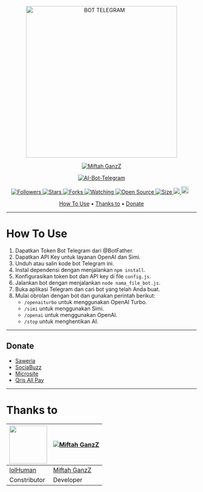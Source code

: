 <p align="center">
<img src="https://encrypted-tbn0.gstatic.com/images?q=tbn:ANd9GcS0uzFzEpGE1pH5fwJSbPCVF5t_piVbNDIcc6fkIIrzD9s2G1iQZHJYvoKzBjNM0d-_YGU&usqp=CAU" alt="BOT TELEGRAM" width="400"/>

 <p align="center">
    <a href="https://miftahganzz.github.io">
        <img
            src="https://readme-typing-svg.herokuapp.com?size=15&width=280&lines=Created+Bot+Miftah+GanzZ"
            alt="Miftah GanzZ"
        />
    </a>
</p>

  
</p>
<p align="center">
<a href="#">
<img title="AI-Bot-Telegram" src="https://img.shields.io/badge/Bot-Telegram-green?colorA=%23ff0000&colorB=%23017e40&style=for-the-badge">
</a>
  </p>

<p align="center">

<a href="https://github.com/miftahganzz/followers">
<img title="Followers" src="https://img.shields.io/github/followers/miftahganzz?color=red&style=flat-square">
</a>

<a href="https://github.com/miftahganzz/AI-Bot-Telegram/stargazers/">
<img title="Stars" src="https://img.shields.io/github/stars/miftahganzz/AI-Bot-Telegram?color=blue&style=flat-square">
</a
>
<a href="https://github.com/miftahganzz/AI-Bot-Telegram/network/members">
<img title="Forks" src="https://img.shields.io/github/forks/miftahganzz/AI-Bot-Telegram?color=red&style=flat-square">
</a>

<a href="https://github.com/miftahganzz/AI-Bot-Telegram/watchers">
<img title="Watching" src="https://img.shields.io/github/watchers/miftahganzz/AI-Bot-Telegram?label=Watchers&color=blue&style=flat-square">
</a>

<a href="https://github.com/miftahganzz/AI-Bot-Telegram">
<img title="Open Source" src="https://badges.frapsoft.com/os/v2/open-source.svg?v=103">
</a>

<a href="https://github.com/miftahganzz/AI-Bot-Telegram/">
<img title="Size" src="https://img.shields.io/github/repo-size/miftahganzz/AI-Bot-Telegram?style=flat-square&color=green">
</a>
<a href="https://hits.seeyoufarm.com">
<img src="https://hits.seeyoufarm.com/api/count/incr/badge.svg?url=https%3A%2F%2Fgithub.com%2Fmiftahganzz%2FAI-Bot-Telegram&count_bg=%2379C83D&title_bg=%23555555&icon=probot.svg&icon_color=%2300FF6D&title=hits&edge_flat=false"/>
</a>

<a href="https://github.com/miftahganzz/AI-Bot-Telegram/graphs/commit-activity">
<img height="20" src="https://img.shields.io/badge/Maintained%3F-yes-green.svg"></a>&nbsp;&nbsp;
</p>

<p align="center">
  <a href="https://github.com/miftahganzz/AI-Bot-Telegram#caramenggunakan">How To Use</a> •
  <a href="https://github.com/miftahganzz/AI-Bot-Telegram#thanks-to">Thanks to</a> •
  <a href="https://github.com/miftahganzz/AI-Bot-Telegram#donate">Donate</a>
</p>
</div>

----------
# How To Use
1. Dapatkan Token Bot Telegram dari @BotFather.
2. Dapatkan API Key untuk layanan OpenAI dan Simi.
3. Unduh atau salin kode bot Telegram ini.
4. Instal dependensi dengan menjalankan `npm install`.
5. Konfigurasikan token bot dan API key di file `config.js`.
6. Jalankan bot dengan menjalankan `node nama_file_bot.js`.
7. Buka aplikasi Telegram dan cari bot yang telah Anda buat.
8. Mulai obrolan dengan bot dan gunakan perintah berikut:
   - `/openaiturbo` untuk menggunakan OpenAI Turbo.
   - `/simi` untuk menggunakan Simi.
   - `/openai` untuk menggunakan OpenAI.
   - `/stop` untuk menghentikan AI.

----------
## Donate
- [Saweria](https://saweria.co/miftahganz)
- [SociaBuzz](https://sociabuzz.com/miftahganz/tribe)
- [Microsite](https://s.id/miftahbotz)
- [Qris All Pay](https://telegra.ph/file/be286c967baac1546bd95.jpg)
----------
# Thanks to
<a href="https://github.com/LoL-Human"><img src="https://github.com/LoL-Human.png?size=100" width="100" height="100"></a> | [![Miftah GanzZ](https://github.com/miftahganzz.png?size=100)](https://github.com/miftahganzz) 
---|---
[lolHuman](https://github.com/LoL-Human)  | [Miftah GanzZ](https://github.com/miftah09008)
Constributor |  Developer |
